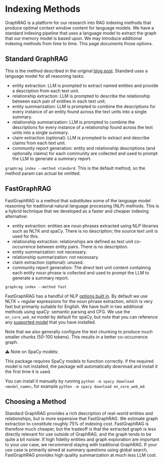 # Indexing Methods

GraphRAG is a platform for our research into RAG indexing methods that produce optimal context window content for language models. We have a standard indexing pipeline that uses a language model to extract the graph that our memory model is based upon. We may introduce additional indexing methods from time to time. This page documents those options.

## Standard GraphRAG

This is the method described in the original [blog post](https://www.microsoft.com/en-us/research/blog/graphrag-unlocking-llm-discovery-on-narrative-private-data/). Standard uses a language model for all reasoning tasks:

- entity extraction: LLM is prompted to extract named entities and provide a description from each text unit.
- relationship extraction: LLM is prompted to describe the relationship between each pair of entities in each text unit.
- entity summarization: LLM is prompted to combine the descriptions for every instance of an entity found across the text units into a single summary.
- relationship summarization: LLM is prompted to combine the descriptions for every instance of a relationship found across the text units into a single summary.
- claim extraction (optional): LLM is prompted to extract and describe claims from each text unit.
- community report generation: entity and relationship descriptions (and optionally claims) for each community are collected and used to prompt the LLM to generate a summary report.

`graphrag index --method standard`. This is the default method, so the method param can actual be omitted.

## FastGraphRAG

FastGraphRAG is a method that substitutes some of the language model reasoning for traditional natural language processing (NLP) methods. This is a hybrid technique that we developed as a faster and cheaper indexing alternative:

- entity extraction: entities are noun phrases extracted using NLP libraries such as NLTK and spaCy. There is no description; the source text unit is used for this.
- relationship extraction: relationships are defined as text unit co-occurrence between entity pairs. There is no description.
- entity summarization: not necessary.
- relationship summarization: not necessary.
- claim extraction (optional): unused.
- community report generation: The direct text unit content containing each entity noun phrase is collected and used to prompt the LLM to generate a summary report.

`graphrag index --method fast`

FastGraphRAG has a handful of NLP [options built in](https://microsoft.github.io/graphrag/config/yaml/#extract_graph_nlp). By default we use NLTK + regular expressions for the noun phrase extraction, which is very fast but primarily suitable for English. We have built in two additional methods using spaCy: semantic parsing and CFG. We use the `en_core_web_md` model by default for spaCy, but note that you can reference any [supported model](https://spacy.io/models/) that you have installed. 

Note that we also generally configure the text chunking to produce much smaller chunks (50-100 tokens). This results in a better co-occurrence graph.

⚠️ Note on SpaCy models:

This package requires SpaCy models to function correctly. If the required model is not installed, the package will automatically download and install it the first time it is used.

You can install it manually by running `python -m spacy download <model_name>`, for example `python -m spacy download en_core_web_md`.


## Choosing a Method

Standard GraphRAG provides a rich description of real-world entities and relationships, but is more expensive that FastGraphRAG. We estimate graph extraction to constitute roughly 75% of indexing cost. FastGraphRAG is therefore much cheaper, but the tradeoff is that the extracted graph is less directly relevant for use outside of GraphRAG, and the graph tends to be quite a bit noisier. If high fidelity entities and graph exploration are important to your use case, we recommend staying with traditional GraphRAG. If your use case is primarily aimed at summary questions using global search, FastGraphRAG provides high quality summarization at much less LLM cost.
